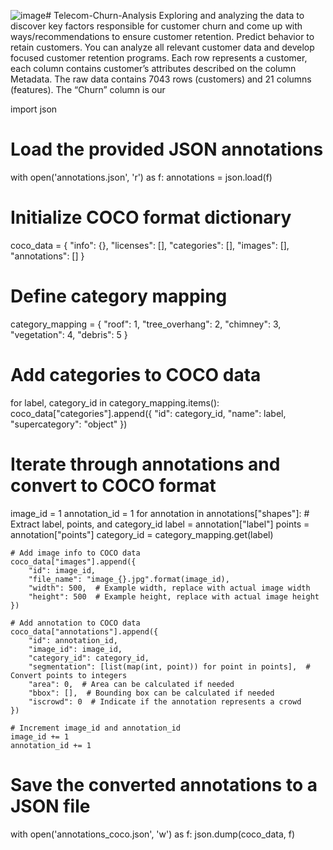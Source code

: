 ![image](https://github.com/maya034/Churn-Analysis/assets/61015843/4747de26-fb67-4dc6-92ee-ebfc5f3aa0ac)# Telecom-Churn-Analysis
Exploring and analyzing the data to discover key factors responsible for customer churn and come up with ways/recommendations to ensure customer retention.
Predict behavior to retain customers. You can analyze all relevant customer data and develop focused customer retention programs. Each row represents a customer, each column contains customer’s attributes described on the column Metadata. The raw data contains 7043 rows (customers) and 21 columns (features). The “Churn” column is our 











import json

# Load the provided JSON annotations
with open('annotations.json', 'r') as f:
    annotations = json.load(f)

# Initialize COCO format dictionary
coco_data = {
    "info": {},
    "licenses": [],
    "categories": [],
    "images": [],
    "annotations": []
}

# Define category mapping
category_mapping = {
    "roof": 1,
    "tree_overhang": 2,
    "chimney": 3,
    "vegetation": 4,
    "debris": 5
}

# Add categories to COCO data
for label, category_id in category_mapping.items():
    coco_data["categories"].append({
        "id": category_id,
        "name": label,
        "supercategory": "object"
    })

# Iterate through annotations and convert to COCO format
image_id = 1
annotation_id = 1
for annotation in annotations["shapes"]:
    # Extract label, points, and category_id
    label = annotation["label"]
    points = annotation["points"]
    category_id = category_mapping.get(label)
    
    # Add image info to COCO data
    coco_data["images"].append({
        "id": image_id,
        "file_name": "image_{}.jpg".format(image_id),
        "width": 500,  # Example width, replace with actual image width
        "height": 500  # Example height, replace with actual image height
    })
    
    # Add annotation to COCO data
    coco_data["annotations"].append({
        "id": annotation_id,
        "image_id": image_id,
        "category_id": category_id,
        "segmentation": [list(map(int, point)) for point in points],  # Convert points to integers
        "area": 0,  # Area can be calculated if needed
        "bbox": [],  # Bounding box can be calculated if needed
        "iscrowd": 0  # Indicate if the annotation represents a crowd
    })
    
    # Increment image_id and annotation_id
    image_id += 1
    annotation_id += 1

# Save the converted annotations to a JSON file
with open('annotations_coco.json', 'w') as f:
    json.dump(coco_data, f)



